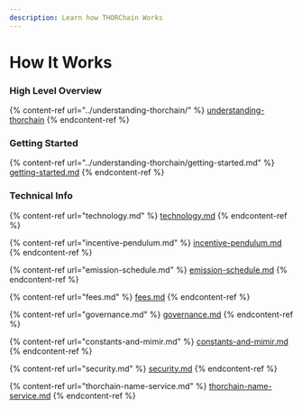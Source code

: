 ```yaml
---
description: Learn how THORChain Works
---
```


# How It Works

### High Level Overview

{% content-ref url="../understanding-thorchain/" %}
[understanding-thorchain](../understanding-thorchain/)
{% endcontent-ref %}

### Getting Started

{% content-ref url="../understanding-thorchain/getting-started.md" %}
[getting-started.md](../understanding-thorchain/getting-started.md)
{% endcontent-ref %}

### Technical Info

{% content-ref url="technology.md" %}
[technology.md](technology.md)
{% endcontent-ref %}

{% content-ref url="incentive-pendulum.md" %}
[incentive-pendulum.md](incentive-pendulum.md)
{% endcontent-ref %}

{% content-ref url="emission-schedule.md" %}
[emission-schedule.md](emission-schedule.md)
{% endcontent-ref %}

{% content-ref url="fees.md" %}
[fees.md](fees.md)
{% endcontent-ref %}

{% content-ref url="governance.md" %}
[governance.md](governance.md)
{% endcontent-ref %}

{% content-ref url="constants-and-mimir.md" %}
[constants-and-mimir.md](constants-and-mimir.md)
{% endcontent-ref %}

{% content-ref url="security.md" %}
[security.md](security.md)
{% endcontent-ref %}

{% content-ref url="thorchain-name-service.md" %}
[thorchain-name-service.md](thorchain-name-service.md)
{% endcontent-ref %}

